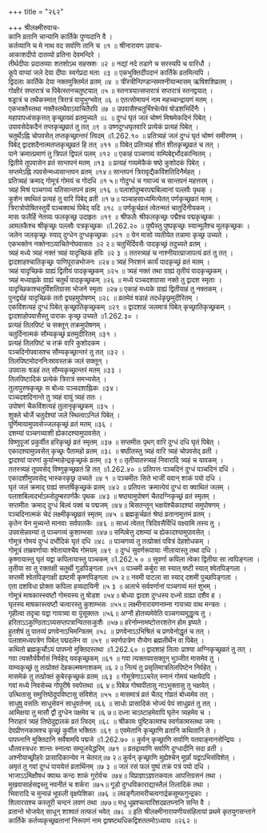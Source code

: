+++
title = "२६२"

+++
श्रीलक्ष्मीरुवाच-  
कानि व्रतानि चान्यानि कार्तिके पुण्यदानि वै ।  
कर्तव्यानि च मे नाथ वद सर्वाणि तानि च ॥१ ॥
श्रीनारायण उवाच-  
आकाशदीपो दातव्यो व्रतिना देवमन्दिरे ।  
तीर्थदीपाः प्रदातव्याः शतशोऽथ सहस्रशः ॥२ ॥
नद्यां नदे तडागे च सरस्यपि च वारिधौ ।  
कूपे वाप्यां जले देया दीपाः स्वर्गप्रदा मताः ॥३ ॥
एकभुक्तिर्दीपदानं कार्तिके व्रतमित्यपि ।  
द्विदलाः कार्तिके देया नक्तमुक्तिर्मतं व्रतम् ॥४ ॥
त्रींस्त्रीन्पिण्डान्समश्नीयान्मासम् ऋषिशशिव्रतम् ।  
गोक्षीरं सप्तरात्रं च पिबेत्स्तनचतुष्टयात् ॥५ ॥
स्तनत्रयात्सप्तरात्रं सप्तरात्रं स्तनद्वयात् ।  
षड्रात्रं च तथैकस्मात् त्रिरात्रं वायुभुग्भवेत् ॥६ ॥
एतत्सोमायनं नाम महच्चान्द्रायणं मतम् ।  
एकभक्तैस्तथा नक्तैस्तथैवाऽयाचितैरपि ॥७ ॥
उपवासैश्चतुर्भिश्चेत्येवं षोडशभिर्दिनैः ।  
महापापध्वंसकृत्तत् कृच्छ्राख्यं व्रतमुच्यते ॥८ ॥
दुग्धं घृतं जलं चोष्णं मिश्रमेकदिनं पिबेत् ।  
उपावसेदेकदैनं तप्तकृच्छ्रव्रतं तु तत् ॥९ ॥
उष्णदुग्धघृतवारि प्रत्येकं प्रत्यहं पिबेत् ।  
चतुर्थेऽह्नि चोपवसेत् तप्तकृच्छ्रान्तरं त्विदम् ॥1.262.१० ॥
प्रतित्र्यहं जलं दुग्धं घृतं चोष्णं समीरणम् ।  
पिबेद् द्वादशदैनात्मतप्तकृच्छ्रव्रतं हि तत् ॥११ ॥
पिबेत् प्रतित्र्यहं शीतं शीतकृच्छ्रव्रतं च तत् ।  
पाने क्रमात्प्रमाणं तु त्रिपलं द्विपलं पलम् ॥१२ ॥
एकाहं पञ्चगव्यं सम्पिबेद्दर्भोदकान्वितम् ।  
द्वितीये तूपवासेन व्रतं सान्तपनं मतम् ॥१३ ॥
प्रत्यहं गव्यमेकैकं षष्ठे कुशोदकं पिबेत् ।  
सप्तमेऽह्नि त्पवसेन्मध्यसान्तपन व्रतम् ॥१४॥
सान्तपनं त्रिरावृद्यैकविंशतिदिनैर्महत् ।  
प्रतित्र्यहं क्रमाद् गोमूत्रं गोमयं च गोदधि ॥१ ५॥
गोदुग्धं च गवाज्यं च सान्तपनं महत्तरम् ।  
त्र्यहं मिश्रं पञ्चगव्यं यतिसान्तपनं व्रतम् ॥१६ ॥
पलाशोदुम्बरपद्मबिल्वानां पल्लवैः पृथक् ।  
कुशेन क्वथितं प्रत्यहं तु वारि पिबेद् व्रती ॥१ ७॥
पञ्चाहसाध्यमित्येतत् पर्णकृच्छ्रव्रतं मतम् ।  
त्रिरात्रोपोषितस्तुर्ये पञ्चक्वाथं पिबेद् यदि ॥१८ ॥
पर्णकूर्चव्रतं त्वेतन्मतं चातुर्दिनीयकम् ।  
मासः फलैर्हि नेतव्यः फलकृच्छ्र उदाहृतः ॥१९ ॥
श्रीफलैः श्रीफलकृच्छ्रः पद्मैश्च पद्मकृच्छ्रकः ।  
आमलकैश्च श्रीकृच्छ्रः पल्लवैः पत्रकृच्छ्रकः ॥1.262.२० ॥
पुष्पैस्तु पुष्पकृच्छ्रः स्यान्मूलैश्च मूलकृच्छ्रकः ।  
जलेन जलकृच्छ्रः स्याद् दुग्धेन दुग्धकृच्छ्रकः ॥२१ ॥
येन मासो व्यतीयेत तन्नामा कृच्छ्र उच्यते ।  
एकभक्तेन नक्तेनाऽयाचितेनोपवासतः ॥२ २॥
चतुर्भिर्दिवसैः पादकृच्छ्रं तदुच्यते व्रतम् ।  
त्र्यहं मध्ये त्र्यहं नक्तं त्र्यहं यादृच्छिकं हविः ॥२ ३ ॥
ततस्त्र्यहं च नाश्नीयात्प्राजापत्यं व्रतं तु तत् ।  
द्वादशाहश्चातिकृच्छ्रः पाणिपूरान्नभोजनः ॥२४॥
त्र्यहं निरशनं कार्यं पादकृच्छ्रं व्रतं मतम् ।  
त्र्यहं यादृच्छिकं ग्राह्यं द्वितीयं पादकृच्छ्रकम् ॥२५ ॥
त्र्यहं नक्तं तथा ग्राह्यं तृतीयं पादकृच्छ्रकम् ।  
त्र्यहं मध्याह्नके ग्राह्यं चतुर्थं पादकृच्छ्रकम् ॥२६ ॥
मध्ये पञ्चदशग्रासा नक्ते तु द्वादश स्मृताः ।  
यादृच्छिकाश्चतुर्विंशतिग्रासा भोजने स्मृताः ॥२७॥
एकाहं मध्यके ग्राह्यं द्वितीयाहं तु नक्तकम् ।  
पुनर्द्व्यहं यादृच्छिकं ततो द्व्यहमुपोषणम् ॥२८ ॥
व्रतमेवं षडाहं तदर्धकृछ्रमुदीरितम् ।  
एकविंशत्यहं दुग्धं पिबेत् कृच्छ्रातिकृच्छ्रकम् ॥२९ ॥
द्वादशाहं जलमात्रं पिबेत् कृच्छ्रातिकृच्छ्रकम् ।  
द्वादशाहोपवासैस्तु पाराकः कृच्छ्र उच्यते ॥1.262.३० ।  
प्रत्यहं तिलपिष्टं च सक्तून् तक्रमुपोषणम् ।  
चतुर्दिनात्मकं सौम्यकृच्छ्रं व्रतमुदीरितम् ॥३१ ।  
प्रत्यहं तिलपिष्टं च तक्रं वारि कुशोदकम ।  
पञ्चदिनोपवासश्च सौम्यकृच्छ्रान्तरं तु तत् ॥३२ ।  
तिलपिष्टमोदननिःस्रावस्तक्रं जलं सक्तून् ।  
उपवासः षडहं तत् सौम्यकृच्छ्रान्तरं मतम् ॥३३ ।  
तिलपिष्टादिकं प्रत्येकं त्रिरात्रं समभ्यसेत् ।  
तुलापुरुषकृच्छ्रः स बोध्यः पञ्चदशाह्निकः ॥३४।  
पञ्चदशदिनान्ते तु त्र्यहं वायुं त्र्यहं ततः ।  
उपोषणं चैकविंशत्यहं तुलानृकृच्छ्रकम् ॥३५ ।  
शुक्ले चोर्जे चतुर्दश्यां जले स्थित्वाऽनिलं पिबेत् ।  
पूर्णिमायामुपवसेज्जलकृच्छ्रं व्रतं मतम् ॥३६ ।  
दशम्यां पञ्चगव्याशी ह्येकादश्यामुपावसेत् ।  
विष्णुपूजां प्रकुर्वीत हरिकृच्छ्रं व्रतं स्मृतम् ॥३७ ॥
सप्तमीतः पृथग् वारि दुग्धं दधि घृतं पिबेत् ।  
एकादश्यामुपवसेत् कृच्छ्रः पैतामहो व्रतम् ॥३८ ॥
षष्ठीतस्तु त्र्यहं वारि त्र्यहं चोपवसेद् व्रती ।  
द्वादश्यां पारणां कुर्यान्माहेन्द्रकृच्छ्रकं व्रतम् ॥३ ९॥
तृतीयातस्त्र्यहं निवारादि त्र्यहं च यावकम् ।  
ततस्त्र्यहं तूपवसेद् विष्णुकृच्छ्रव्रतं हि तत् ॥1.262.४० ॥
प्रतिपत्तः पञ्चदिनं दुग्धं पञ्चदिनं दधिं ।  
एकादशीमुपवसेद् भास्करकृछ्र उच्यते ॥४ १ ॥
पञ्चमीतः सिते भाजीं यवान् शाकं पयो दधि ।  
घृतं जलं क्रमाद् ग्राह्यं सप्तर्षिकृच्छ्रकं व्रतम् ॥४२ ॥
प्रतिपत्तः क्रमात्पेयं दुग्धं वा क्वाथितं जलम् ।  
पलाशबिल्वदर्भाऽब्जोदुम्बरपर्णकैः पृथक ॥४३ ॥
षष्ठ्यामुपोषणं चैतदग्निकृच्छ्रं व्रतं स्मृतम् ।  
सप्तमीतः क्रमाद् दुग्धं बिल्वं पक्वं च पद्मजम् ॥४४॥
बिसतन्तून् भक्षयेश्चैकादश्यां समुपोषणम् ।  
पञ्चदिनात्मकं चेदं लक्ष्मीकृच्छ्रव्रतं स्मृतम् ॥४५ ॥
ब्रह्मकूर्चव्रतं श्रेष्ठं व्रतानामुत्तमं व्रतम् ।  
कृतेन येन मुच्यन्ते मानवाः सर्वपातकैः ॥४६ ॥
साध्यं त्वेतत् त्रिदिवसैर्विधिं वक्ष्यामि तस्य तु ।  
उपवसेन्नवम्यां तु पञ्चगव्यं कुशाम्भसा ॥४७॥
सम्पिबेत्तु दशम्यां च ह्येकादश्यामुपावसेत् ।  
गोमूत्रं गोमयं दुग्धं दर्भोदिकं घृतं दधि ॥४८ ॥
पञ्चगव्यं तु तत्प्रोक्तं पवित्रं देहशोधकम् ।  
गोमूत्रं ताम्रवर्णायाः श्वेतायाश्चैव गोमयम् ॥४९ ॥
दुग्धं सुवर्णरूपायाः नीलायास्तु तथा दधि ।  
कृष्णायास्तु घृतं यद्वा कपिलायास्तु पञ्चकम् ॥1.262.५ ० ॥
सुवर्णा कपिला त्वेका द्वितीया सा त्वपिङ्गला ।  
तृतीया सा तु रक्ताक्षी चतुर्थी गूडपिङ्गला ॥५१ ॥
पञ्चमी कर्बुरा सा स्यात् षष्टी स्यात् श्वेतपिङ्गला ।  
सप्तमी श्वेतपिङ्गाक्षी ह्यष्टमी कृष्णपिङ्गला ॥५ २॥
नवमी पाटला सा स्याद् दशमी पुच्छपिङ्गला ।  
एता दशविधा प्रोक्ता कपिला हव्यदायिनी ॥५ ३ ॥
अलाभे सर्ववर्णानां पञ्चगव्यं मतं शुभम् ।  
गोमूत्रं माषकास्स्वष्टौ गोमयस्य तु षोडश ॥५४॥
बोध्या द्वादश दुग्धस्य दध्नो ग्राह्या दशैव ह ।  
घृतस्य माषकास्त्वष्टौ चत्वारस्तु कुशाम्भसः ॥५५॥
लक्ष्मीनारायणनाम्ना गायत्र्या वाथ मन्त्रतः ।  
गृहीत्वा तदृचा यद्वा गायत्र्या वा पुंसूक्ततः ॥५६॥
अग्नौ होतव्यमेवेति पञ्चगव्यमुद्धृत्य तु ।  
हरिताऽऽकुण्ठिताऽग्र्यसप्तपत्रान्वितसःकुशैः ॥५७॥
हरेर्नाम्नामष्टोत्तरशतेन होम इष्यते ।  
हुतशेषं तु पातव्यं प्रणवेनाऽभिमन्त्रितम् ॥५८ ॥
प्रणवेनाऽऽभिश्रितं च प्रणवेनोद्धृतं च तत् ।  
पलाशमध्यपत्रेण पिबेत् पद्मदलेन वा ॥५९ ॥
स्वर्णपात्रेण रौप्येण ब्रह्मतीर्थेन वा पिबेत् ।  
कथितो ब्रह्मकूर्चोऽयं पापघ्नो मुक्तिदस्तथा ॥1.262.६० ॥
द्वादशाहं तिलाः प्राश्या अग्निकृच्छ्रव्रतं तु तत् ।  
गवा त्यक्तैर्यवैर्मासं निर्वहेद् यवकृच्छ्रकम् ॥६१ ॥
गवा त्यक्तयवसक्तून् भुञ्जीत मासमेव तु ।  
याम्यकृच्छ्रं तु तत्प्रोक्तं देहकल्मषनाशकम् ॥६ २॥
नित्यं तु प्रसृतिमात्रतिलपिष्टेन निर्वहेत् ।  
मासमेकं तु तत्प्रोक्तं कुबेरकृच्छ्रकं व्रतम् ॥६३ ॥
गोमूत्रेणाऽऽचरेत् स्नानं गोमयं भक्षयेदपि ।  
गवां मध्ये निवसेच्च गोपूरीषे स्वपेत्तथा ॥६ ४॥
पिबेन्न गोष्वपीतासु नाऽभुक्तासु तु भक्षयेत् ।  
उत्थितासु समुत्तिष्ठेदुपविष्टासु संविशेत् ॥५५ ॥
मासमात्रं व्रतं चैतद् गोव्रतं बोध्यमेव तत् ।  
साधुषु वसतिः साधुसेवनं साधुवर्तनम् ॥६६ ॥
साधोः प्रासादिकं भोज्यं पेयं साधुव्रतं तु तत् ।  
आमिक्षया तु मासौ द्वौ दुग्धेन पक्षमेव च ॥६ ७॥
दध्ना चाऽष्टाहमेवापि घृतेन त्र्यहमेव च ।  
निराहारं त्र्यहं तिष्ठेदुद्दालकं व्रतं त्विदम् ॥६८ ॥
श्रीकामः पुष्टिकामश्च स्वर्गकामस्तथा जनः ।  
देवप्रीणनकामश्च कृच्छ्रं कुर्वीत भक्तितः ॥६९ ॥
एवमेतानि कृच्छ्राणि व्रतानि कथितानि ते ।  
पापघ्नानि मुक्तिदानि सर्वेषामपि पद्मजे ॥1.262.७० ॥
कुर्वन् कृच्छ्राणि सर्वाणि यतवाङ्मानसेन्द्रियः ।  
धौतवस्त्रधरः शान्तः स्नात्वा सम्पूजयेद्धरिम् ॥७१ ॥
व्रतद्रव्याणि सर्वाणि दुग्धादीनि सदा व्रती ।  
अश्नीयाच्छ्रीहरेः प्रासादिकान्येव न चेतरत्॥७ २॥
कुर्वन् कृच्छ्राणि मुह्येश्चेन् मूर्छां यद्वाऽभिसंविशेत् ।  
अमृतं तु गवां दुग्धं पाययेत्तं व्रतार्थिनम् ॥७ ३ ॥
जलं रसं फलं पुष्पं तक्रं पत्रं पयो दधि ।  
भाजाऽऽमिक्षौषधं क्वाथः कन्दः शाकं गुरोर्वचः ॥७४॥
विप्राज्ञाऽज्ञातकवलः आपत्तिग्रसनं तथा ।  
मुखवासार्हसद्वस्तु नवनीतं च शर्करा ॥७५॥
गूडो दुग्धविकाराद्यास्तैलं तिलादिकं तथा ।  
भिवारादि च मुन्यन्नं भूफली वृक्षपेशिका ॥७६ ॥
लवङ्गैलामरीचत्वगार्द्रकसूम्फगुन्द्रकाः ।  
शिलारसश्च कस्तूरी चन्दनं लवणं तथा ॥७७॥
मधु धूम्रश्चत्वारिंशदव्रतघ्नानि सन्ति वै ।  
व्रतान्ते भोजयेत् साधून् शाश्वतं तत्फलं भवेत् ॥७८ ॥
इति श्रीलक्ष्मीनारायणीयसंहितायां प्रथमे कृतयुगसन्ताने कार्तिके कर्तव्यकृच्छ्रव्रतानां निरूपणं नाम द्वाषष्टथधिकद्विशततमोऽध्यायः ॥२६२ ॥
    
